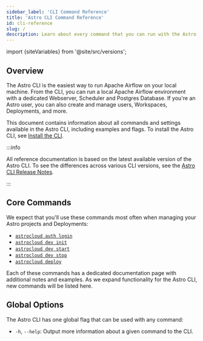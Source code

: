 ```yaml
---
sidebar_label: 'CLI Command Reference'
title: 'Astro CLI Command Reference'
id: cli-reference
slug: /
description: Learn about every command that you can run with the Astro CLI.
---
```


import {siteVariables} from '@site/src/versions';

## Overview

The Astro CLI is the easiest way to run Apache Airflow on your local machine. From the CLI, you can run a local Apache Airflow environment with a dedicated Webserver, Scheduler and Postgres Database. If you're an Astro user, you can also create and manage users, Workspaces, Deployments, and more.

This document contains information about all commands and settings available in the Astro CLI, including examples and flags. To install the Astro CLI, see [Install the CLI](install-cli.md).

:::info

All reference documentation is based on the latest available version of the Astro CLI. To see the differences across various CLI versions, see the [Astro CLI Release Notes](cli-release-notes.md).

:::

## Core Commands

We expect that you'll use these commands most often when managing your Astro projects and Deployments:

- [`astrocloud auth login`](cli-reference/astrocloud-auth-login.md)
- [`astrocloud dev init`](cli-reference/astrocloud-dev-init.md)
- [`astrocloud dev start`](cli-reference/astrocloud-dev-start.md)
- [`astrocloud dev stop`](cli-reference/astrocloud-dev-stop.md)
- [`astrocloud deploy`](cli-reference/astrocloud-deploy.md)

Each of these commands has a dedicated documentation page with additional notes and examples. As we expand functionality for the Astro CLI, new commands will be listed here.

## Global Options

The Astro CLI has one global flag that can be used with any command:

- `-h`, `--help`: Output more information about a given command to the CLI.
